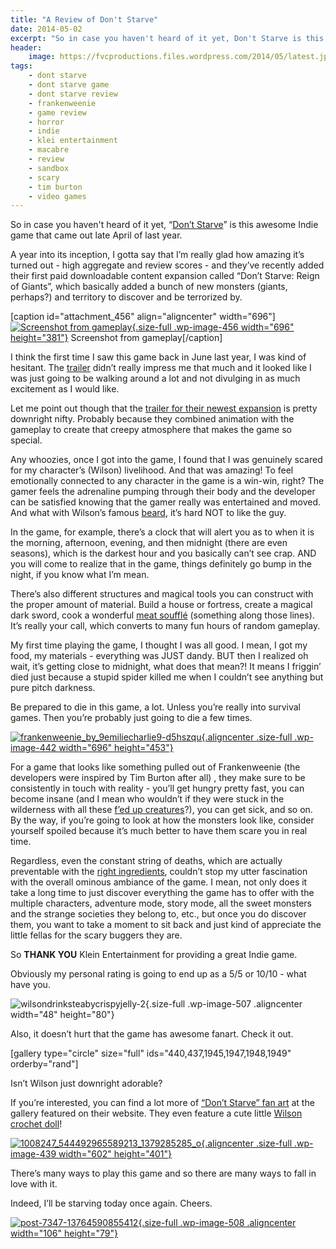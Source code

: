 ```yaml
---
title: "A Review of Don't Starve"
date: 2014-05-02
excerpt: "So in case you haven't heard of it yet, Don't Starve is this awesome Indie game that came out late April of last year."
header:
    image: https://fvcproductions.files.wordpress.com/2014/05/latest.jpeg
tags:
    - dont starve
    - dont starve game
    - dont starve review
    - frankenweenie
    - game review
    - horror
    - indie
    - klei entertainment
    - macabre
    - review
    - sandbox
    - scary
    - tim burton
    - video games
---
```


So in case you haven't heard of it yet, “[Don’t
Starve](http://www.dontstarvegame.com)” is this awesome Indie game that
came out late April of last year.

A year into its inception, I gotta say that I’m really glad how amazing
it’s turned out - high aggregate and review scores - and they’ve
recently added their first paid downloadable content expansion called
“Don’t Starve: Reign of Giants”, which basically added a bunch of new
monsters (giants, perhaps?) and territory to discover and be terrorized
by.

\[caption id="attachment\_456" align="aligncenter"
width="696"\][![Screenshot from
gameplay](http://fvcproductions.files.wordpress.com/2014/05/screen-shot-2014-05-02-at-6-53-20-pm.png){.size-full
.wp-image-456 width="696"
height="381"}](http://fvcproductions.files.wordpress.com/2014/05/screen-shot-2014-05-02-at-6-53-20-pm.png)
Screenshot from gameplay\[/caption\]

I think the first time I saw this game back in June last year, I was
kind of hesitant. The
[trailer](https://www.youtube.com/watch?v=W689SOpXG9o) didn’t really
impress me that much and it looked like I was just going to be walking
around a lot and not divulging in as much excitement as I would like.

Let me point out though that the [trailer for their newest
expansion](https://www.youtube.com/watch?v=btI6Eyqv01c) is pretty
downright nifty. Probably because they combined animation with the
gameplay to create that creepy atmosphere that makes the game so
special.

Any whoozies, once I got into the game, I found that I was genuinely
scared for my character’s (Wilson) livelihood. And that was amazing! To
feel emotionally connected to any character in the game is a win-win,
right? The gamer feels the adrenaline pumping through their body and the
developer can be satisfied knowing that the gamer really was entertained
and moved. And what with Wilson’s famous
[beard](http://dont-starve-game.wikia.com/wiki/Beard), it’s hard NOT to
like the guy.

In the game, for example, there’s a clock that will alert you as to when
it is the morning, afternoon, evening, and then midnight (there are even
seasons), which is the darkest hour and you basically can’t see crap.
AND you will come to realize that in the game, things definitely go bump
in the night, if you know what I’m mean.

There’s also different structures and magical tools you can construct
with the proper amount of material. Build a house or fortress, create a
magical dark sword, cook a wonderful [meat
soufflé](http://dont-starve-game.wikia.com/wiki/Meat) (something along
those lines). It’s really your call, which converts to many fun hours of
random gameplay.

My first time playing the game, I thought I was all good. I mean, I got
my food, my materials - everything was JUST dandy. BUT then I realized
oh wait, it’s getting close to midnight, what does that mean?! It means
I friggin’ died just because a stupid spider killed me when I couldn’t
see anything but pure pitch darkness.

Be prepared to die in this game, a lot. Unless you’re really into
survival games. Then you’re probably just going to die a few times.

[![frankenweenie\_by\_9emiliecharlie9-d5hszqu](http://fvcproductions.files.wordpress.com/2014/05/frankenweenie_by_9emiliecharlie9-d5hszqu.png){.aligncenter
.size-full .wp-image-442 width="696"
height="453"}](http://fvcproductions.files.wordpress.com/2014/05/frankenweenie_by_9emiliecharlie9-d5hszqu.png)

For a game that looks like something pulled out of Frankenweenie (the
developers were inspired by Tim Burton after all) , they make sure to be
consistently in touch with reality - you’ll get hungry pretty fast, you
can become insane (and I mean who wouldn’t if they were stuck in the
wilderness with all these [f’ed up
creatures](http://dont-starve-game.wikia.com/wiki/Monsters)?), you can
get sick, and so on. By the way, if you’re going to look at how the
monsters look like, consider yourself spoiled because it’s much better
to have them scare you in real time.

Regardless, even the constant string of deaths, which are actually
preventable with the [right
ingredients](http://dont-starve-game.wikia.com/wiki/Meat_Effigy),
couldn’t stop my utter fascination with the overall ominous ambiance of
the game. I mean, not only does it take a long time to just discover
everything the game has to offer with the multiple characters, adventure
mode, story mode, all the sweet monsters and the strange societies they
belong to, etc., but once you do discover them, you want to take a
moment to sit back and just kind of appreciate the little fellas for the
scary buggers they are.

So **THANK YOU** Klein Entertainment for providing a great Indie game.

Obviously my personal rating is going to end up as a 5/5 or 10/10 - what
have you.

![wilsondrinksteabycrispyjelly-2](http://fvcproductions.files.wordpress.com/2014/05/wilsondrinksteabycrispyjelly-2.gif){.size-full
.wp-image-507 .aligncenter width="48" height="80"}

Also, it doesn’t hurt that the game has awesome fanart. Check it out.

\[gallery type="circle" size="full" ids="440,437,1945,1947,1948,1949"
orderby="rand"\]

Isn’t Wilson just downright adorable?

If you’re interested, you can find a lot more of [“Don’t Starve” fan
art](http://www.dontstarvegame.com/fan-art) at the gallery featured on
their website. They even feature a cute little [Wilson crochet
doll](https://www.facebook.com/photo.php?fbid=240025272807318&set=pb.102177486592098.-2207520000.1399074073.&type=3&theater)!

[![1008247\_544492965589213\_1379285285\_o](http://fvcproductions.files.wordpress.com/2014/05/1008247_544492965589213_1379285285_o.jpg){.aligncenter
.size-full .wp-image-439 width="602"
height="401"}](http://fvcproductions.files.wordpress.com/2014/05/1008247_544492965589213_1379285285_o.jpg)

There’s many ways to play this game and so there are many ways to fall
in love with it.

Indeed, I’ll be starving today once again. Cheers.

[![post-7347-13764590855412](http://fvcproductions.files.wordpress.com/2014/05/post-7347-13764590855412.gif){.size-full
.wp-image-508 .aligncenter width="106"
height="79"}](https://fvcproductions.files.wordpress.com/2014/05/post-7347-13764590855412.gif)
